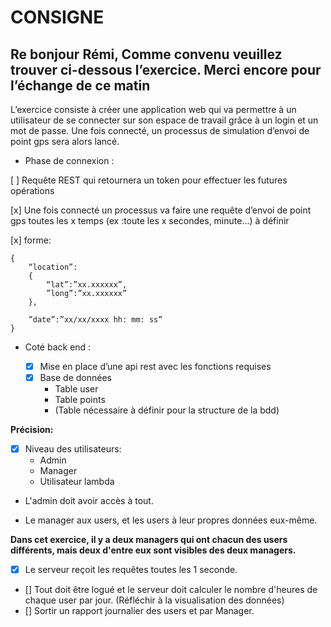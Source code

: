 CONSIGNE
========
Re bonjour Rémi,
Comme convenu veuillez trouver ci-dessous l’exercice. Merci encore pour l’échange de ce matin
---

L’exercice consiste à créer une application web qui va permettre à un utilisateur de se connecter sur son espace de travail grâce à un login et un mot de passe.
Une fois connecté, un processus de simulation d’envoi de point gps sera alors lancé.


* Phase de connexion :

[ ] Requête REST qui retournera un token pour effectuer les futures opérations

[x] Une fois connecté un processus va faire une requête d’envoi de point gps toutes les x temps (ex :toute les  x secondes, minute…)  à définir

[x] forme:

```
{
    “location”:
    {
        “lat”:”xx.xxxxxx”,
        ”long”:”xx.xxxxxx”
    },
    
    ”date”:”xx/xx/xxxx hh: mm: ss”  
}
```

* Coté back end :

     * [x] Mise en place d’une api rest avec les fonctions requises
     * [x] Base de données 
        * Table user
        * Table points
        * (Table nécessaire à définir pour la structure de la bdd)

**Précision:**

* [x] Niveau des utilisateurs:
    * Admin
    * Manager
    * Utilisateur lambda
 
* L'admin doit avoir accès à tout.

* Le manager aux users, et les users à leur propres données eux-même.

**Dans cet exercice, il y a deux managers qui ont chacun des users différents, mais deux d'entre eux sont visibles des deux managers.**

* [x] Le serveur reçoit les requêtes toutes les 1 seconde.
* [] Tout doit être logué et le serveur doit calculer le nombre d'heures de chaque user par jour. (Réfléchir à la visualisation des données)
* [] Sortir un rapport journalier des users et par Manager.